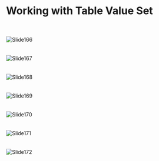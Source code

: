 # Working with Table Value Set

<br><br>
![Slide166](https://github.com/user-attachments/assets/4fa89938-0e55-4962-a69f-2e843e469993)
<br><br><br>
![Slide167](https://github.com/user-attachments/assets/4b1eb057-29c6-4572-a700-8ad207eedcfd)
<br><br><br>
![Slide168](https://github.com/user-attachments/assets/5ea1cc84-1d9c-4356-9398-1ed7a7b41ea6)
<br><br><br>
![Slide169](https://github.com/user-attachments/assets/05d954a7-f57d-4652-9926-48c429e4b592)
<br><br><br>
![Slide170](https://github.com/user-attachments/assets/6c5a61ed-e984-432f-bfc3-0b457549ae7d)
<br><br><br>
![Slide171](https://github.com/user-attachments/assets/b0ec6ffc-b8d0-443a-91f8-3c54b7ff2606)
<br><br><br>
![Slide172](https://github.com/user-attachments/assets/12ce1417-f676-432d-a9fd-359d3901a74c)
<br><br><br>
